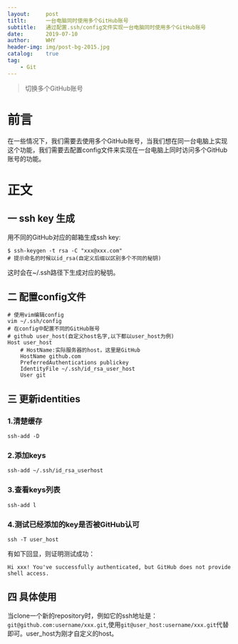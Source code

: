 ```yaml
---
layout:     post
titlt:      一台电脑同时使用多个GitHub账号
subtitle:   通过配置.ssh/config文件实现一台电脑同时使用多个GitHub账号
date:       2019-07-10
author:     WHY
header-img: img/post-bg-2015.jpg
catalog:    true
tag:
    - Git
---
```


> 切换多个GitHub账号

# 前言
在一些情况下，我们需要去使用多个GitHub账号，当我们想在同一台电脑上实现这个功能，我们需要去配置config文件来实现在一台电脑上同时访问多个GitHub账号的功能。

# 正文

## 一 ssh key 生成
用不同的GitHub对应的邮箱生成ssh key:<br>
```shell
$ ssh-keygen -t rsa -C "xxx@xxx.com"
# 提示命名的时候以id_rsa(自定义后缀以区别多个不同的秘钥)
```
这时会在~/.ssh路径下生成对应的秘钥。
## 二 配置config文件
```shell
# 使用vim编辑config
vim ~/.ssh/config
# 在config中配置不同的GitHub账号
# github user_host(自定义host名字,以下都以user_host为例)
Host user_host
    # HostName:实际服务器的host，这里是GitHub
    HostName github.com
    PreferredAuthentications publickey
    IdentityFile ~/.ssh/id_rsa_user_host
    User git
```
## 三 更新identities
### 1.清楚缓存
```shell
ssh-add -D
```
### 2.添加keys
```shell
ssh-add ~/.ssh/id_rsa_userhost
```
### 3.查看keys列表
```shell
ssh-add l
```
### 4.测试已经添加的key是否被GitHub认可
```shell
ssh -T user_host
```
有如下回显，则证明测试成功：
```shell
Hi xxx! You've successfully authenticated, but GitHub does not provide shell access.
```
## 四 具体使用
当clone一个新的repository时，例如它的ssh地址是：`git@github.com:username/xxx.git`,使用`git@user_host:username/xxx.git`代替即可。user_host为刚才自定义的host。


